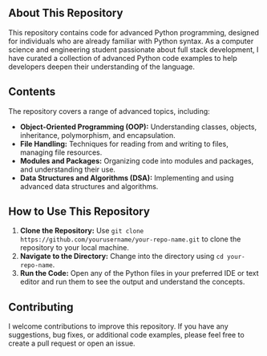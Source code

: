 ## About This Repository

This repository contains code for advanced Python programming, designed for individuals who are already familiar with Python syntax. As a computer science and engineering student passionate about full stack development, I have curated a collection of advanced Python code examples to help developers deepen their understanding of the language.

## Contents

The repository covers a range of advanced topics, including:

- **Object-Oriented Programming (OOP):** Understanding classes, objects, inheritance, polymorphism, and encapsulation.
- **File Handling:** Techniques for reading from and writing to files, managing file resources.
- **Modules and Packages:** Organizing code into modules and packages, and understanding their use.
- **Data Structures and Algorithms (DSA):** Implementing and using advanced data structures and algorithms.

## How to Use This Repository

1. **Clone the Repository:** Use `git clone https://github.com/yourusername/your-repo-name.git` to clone the repository to your local machine.
2. **Navigate to the Directory:** Change into the directory using `cd your-repo-name`.
3. **Run the Code:** Open any of the Python files in your preferred IDE or text editor and run them to see the output and understand the concepts.

## Contributing

I welcome contributions to improve this repository. If you have any suggestions, bug fixes, or additional code examples, please feel free to create a pull request or open an issue.